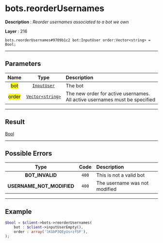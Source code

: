 # bots.reorderUsernames

**Description** : *Reorder usernames associated to a bot we own*

**Layer** : 216

```tl
bots.reorderUsernames#9709b1c2 bot:InputUser order:Vector<string> = Bool;
```

---

## Parameters

| Name | Type | Description |
| :---: | :---: | :--- |
| <mark>bot</mark> | [`InputUser`](type/InputUser) | The bot |
| <mark>order</mark> | [`Vector<string>`](type/string) | The new order for active usernames. All active usernames must be specified |

---

## Result

[Bool](type/Bool)

---

## Possible Errors

| Type | Code | Description |
| :---: | :---: | :--- |
| **BOT_INVALID** | `400` | This is not a valid bot |
| **USERNAME_NOT_MODIFIED** | `400` | The username was not modified |

---

## Example

```php
$bool = $client->bots->reorderUsernames(
	bot : $client->inputUserEmpty(),
	order : array('lKGbP3QEyUsrzfSF'),
);
```